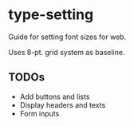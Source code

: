 # type-setting
Guide for setting font sizes for web.

Uses 8-pt. grid system as baseline.

## TODOs
* Add buttons and lists
* Display headers and texts
* Form inputs
